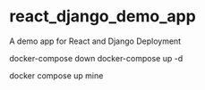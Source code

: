 # react_django_demo_app
A demo app for React and Django Deployment

docker-compose down
docker-compose up -d

docker compose up mine
